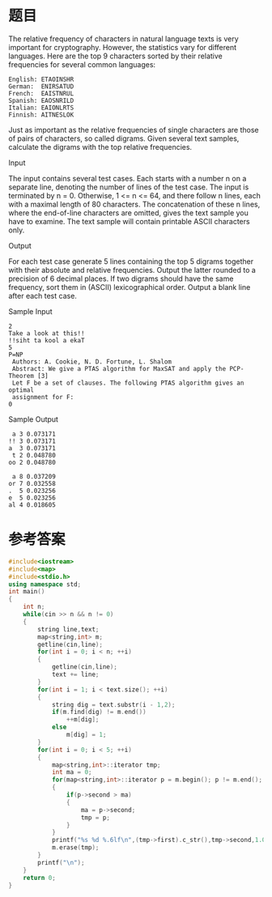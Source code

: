 # 题目
The relative frequency of characters in natural language texts is very important for cryptography. However, the statistics vary for different languages. Here are the top 9 characters sorted by their relative frequencies for several common languages:
```
English: ETAOINSHR
German:  ENIRSATUD
French:  EAISTNRUL
Spanish: EAOSNRILD
Italian: EAIONLRTS
Finnish: AITNESLOK
```
Just as important as the relative frequencies of single characters are those of pairs of characters, so called digrams. Given several text samples, calculate the digrams with the top relative frequencies.


Input

The input contains several test cases. Each starts with a number n on a separate line, denoting the number of lines of the test case. The input is terminated by n = 0. Otherwise, 1 <= n <= 64, and there follow n lines, each with a maximal length of 80 characters. The concatenation of these n lines, where the end-of-line characters are omitted, gives the text sample you have to examine. The text sample will contain printable ASCII characters only.


Output

For each test case generate 5 lines containing the top 5 digrams together with their absolute and relative frequencies. Output the latter rounded to a precision of 6 decimal places. If two digrams should have the same frequency, sort them in (ASCII) lexicographical order. Output a blank line after each test case.


Sample Input
```
2
Take a look at this!!
!!siht ta kool a ekaT
5
P=NP
 Authors: A. Cookie, N. D. Fortune, L. Shalom
 Abstract: We give a PTAS algorithm for MaxSAT and apply the PCP-Theorem [3]
 Let F be a set of clauses. The following PTAS algorithm gives an optimal
 assignment for F:
0
```

Sample Output
```
 a 3 0.073171
!! 3 0.073171
a  3 0.073171
 t 2 0.048780
oo 2 0.048780

 a 8 0.037209
or 7 0.032558
.  5 0.023256
e  5 0.023256
al 4 0.018605
```
# 参考答案
```c++
#include<iostream>
#include<map>
#include<stdio.h>
using namespace std;
int main()
{
    int n;
    while(cin >> n && n != 0)
    {
        string line,text;
        map<string,int> m;
        getline(cin,line);
        for(int i = 0; i < n; ++i)
        {
            getline(cin,line);
            text += line;
        }
        for(int i = 1; i < text.size(); ++i)
        {
            string dig = text.substr(i - 1,2);
            if(m.find(dig) != m.end())
                ++m[dig];
            else
                m[dig] = 1;
        }
        for(int i = 0; i < 5; ++i)
        {
            map<string,int>::iterator tmp;
            int ma = 0;
            for(map<string,int>::iterator p = m.begin(); p != m.end(); ++p)
            {
                if(p->second > ma)
                {
                    ma = p->second;
                    tmp = p;
                }
            }
            printf("%s %d %.6lf\n",(tmp->first).c_str(),tmp->second,1.0 * tmp->second / (text.size() - 1));
            m.erase(tmp);
        }
        printf("\n");
    }
    return 0;
}

